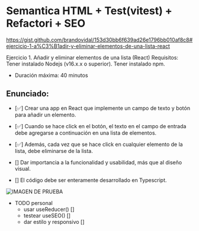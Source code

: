 # Semantica HTML + Test(vitest) + Refactori + SEO

https://gist.github.com/brandovidal/153d30bb6f639ad26e1796bb010af8c8#ejercicio-1-a%C3%B1adir-y-eliminar-elementos-de-una-lista-react

Ejercicio 1. Añadir y eliminar elementos de una lista (React)
Requisitos: Tener instalado Nodejs (v16.x.x o superior). Tener instalado npm.

- Duración máxima: 40 minutos

## Enunciado:

- [✅] Crear una app en React que implemente un campo de texto y botón para añadir un elemento.

- [✅] Cuando se hace click en el botón, el texto en el campo de entrada debe agregarse a continuación en una lista de elementos.

- [✅] Además, cada vez que se hace click en cualquier elemento de la lista, debe eliminarse de la lista.

- [] Dar importancia a la funcionalidad y usabilidad, más que al diseño visual.
- [] El código debe ser enteramente desarrollado en Typescript.

![IMAGEN DE PRUEBA](/public/ejemplo.png)

- TODO personal
  - usar useReducer() []
  - testear useSEO() []
  - dar estilo y responsivo []
